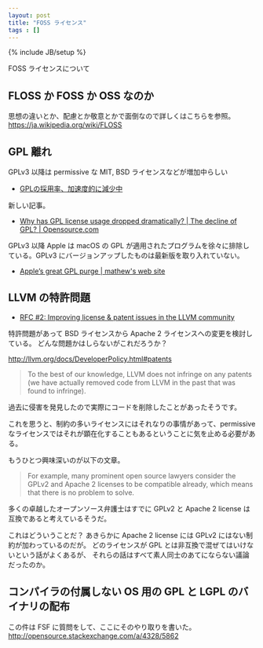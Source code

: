 ```yaml
---
layout: post
title: "FOSS ライセンス"
tags : []
---
```

{% include JB/setup %}

FOSS ライセンスについて

## FLOSS か FOSS か OSS なのか

思想の違いとか、配慮とか敬意とかで面倒なので詳しくはこちらを参照。
https://ja.wikipedia.org/wiki/FLOSS

## GPL 離れ

GPLv3 以降は permissive な MIT, BSD ライセンスなどが増加中らしい

* [GPLの採用率、加速度的に減少中](http://opensource.srad.jp/story/11/12/19/0919237/)

新しい記事。

* [Why has GPL license usage dropped dramatically? | The decline of GPL? | Opensource.com](https://opensource.com/article/17/2/decline-gpl)

GPLv3 以降 Apple は macOS の GPL が適用されたプログラムを徐々に排除している。GPLv3 にバージョンアップしたものは最新版を取り入れていない。

* [Apple’s great GPL purge | mathew's web site](http://meta.ath0.com/2012/02/05/apples-great-gpl-purge/)


## LLVM の特許問題

* [RFC #2: Improving license & patent issues in the LLVM community](http://lists.llvm.org/pipermail/llvm-dev/2016-September/104778.html)

特許問題があって BSD ライセンスから Apache 2 ライセンスへの変更を検討している。
どんな問題かはしらないがこれだろうか？

http://llvm.org/docs/DeveloperPolicy.html#patents

> To the best of our knowledge, LLVM does not infringe on any patents (we have actually removed code from LLVM in the past that was found to infringe). 

過去に侵害を発見したので実際にコードを削除したことがあったそうです。
	
これを思うと、制約の多いライセンスにはそれなりの事情があって、permissive なライセンスではそれが顕在化することもあるということに気を止める必要がある。

もうひとつ興味深いのが以下の文章。

> For example, many prominent open source lawyers consider the GPLv2 and Apache 2 licenses to be compatible already, which means that there is no problem to solve.

多くの卓越したオープンソース弁護士はすでに GPLv2 と Apache 2 license は互換であると考えているそうだ。

これはどういうことだ？
あきらかに Apache 2 license には GPLv2 にはない制約が加わっているのだが。
どのライセンスが GPL とは非互換で混ぜてはいけないという話がよくあるが、
それらの話はすべて素人同士のあてにならない議論だったのか。


## コンパイラの付属しない OS 用の GPL と LGPL のバイナリの配布

この件は FSF に質問をして、ここにそのやり取りを書いた。
http://opensource.stackexchange.com/a/4328/5862
